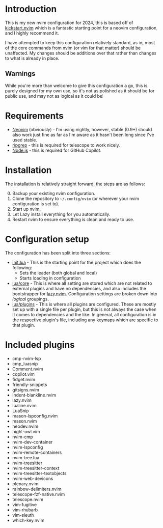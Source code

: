# Introduction

This is my new nvim configuration for 2024, this is based off of [kickstart.nvim](https://github.com/nvim-lua/kickstart.nvim) which is a fantastic starting point for a neovim configuration, and I highly recommend it.

I have attempted to keep this configuration relatively standard, as in, most of the core commands from nvim (or vim for that matter) should be unaffected. My changes should be additions over that rather than changes to what is already in place.

## Warnings

While you're more than welcome to give this configuration a go, this is purely designed for my own use, so it's not as polished as it should be for public use, and may not as logical as it could be!

# Requirements

- [Neovim](https://www.neovim.io) (obviously) - I'm using nightly, however, stable (0.9+) should also work just fine as far as I'm aware as it hasn't been long since I've used stable.
- [ripgrep](https://github.com/BurntSushi/ripgrep#installation) - this is required for telescope to work nicely.
- [Node.js](https://nodejs.org/en/download/) - this is required for GitHub Copilot.

# Installation

The installation is relatively straight forward, the steps are as follows:

0. Backup your existing nvim configuration.
1. Clone the repository to `~/.config/nvim` (or wherever your nvim configuration is set to).
2. Start up nvim.
3. Let Lazy install everything for you automatically.
4. Restart nvim to ensure everything is clean and ready to use.

# Configuration setup

The configuration has been split into three sections:

- [init.lua](./init.lua) - This is the starting point for the project which does the following:
    - Sets the leader (both global and local)
    - Starts loading in configuration
- [lua/core](./lua/core) - This is where all setting are stored which are not related to external plugins and have no dependencies, and also includes the bootstrapper for [lazy.nvim](https://github.com/folke/lazy.nvim). Configuration settings are broken down into *logical* groupings.
- [lua/plugins](./lua/plugins) - This is where all plugins are configured. These are mostly set up with a single file per plugin, but this is not always the case when it comes to dependencies and the like. In general, all configuration is in the respective plugin's file, including any keymaps which are specific to that plugin.

# Included plugins

- cmp-nvim-lsp
- cmp_luasnip
- Comment.nvim
- copilot.vim
- fidget.nvim
- friendly-snippets
- gitsigns.nvim
- indent-blankline.nvim
- lazy.nvim
- lualine.nvim
- LuaSnip
- mason-lspconfig.nvim
- mason.nvim
- neodev.nvim
- night-owl.vim
- nvim-cmp
- nvim-dev-container
- nvim-lspconfig
- nvim-remote-containers
- nvim-tree.lua
- nvim-treesitter
- nvim-treesitter-context
- nvim-treesitter-textobjects
- nvim-web-devicons
- plenary.nvim
- rainbow-delimiters.nvim
- telescope-fzf-native.nvim
- telescope.nvim
- vim-fugitive
- vim-rhubarb
- vim-sleuth
- which-key.nvim

